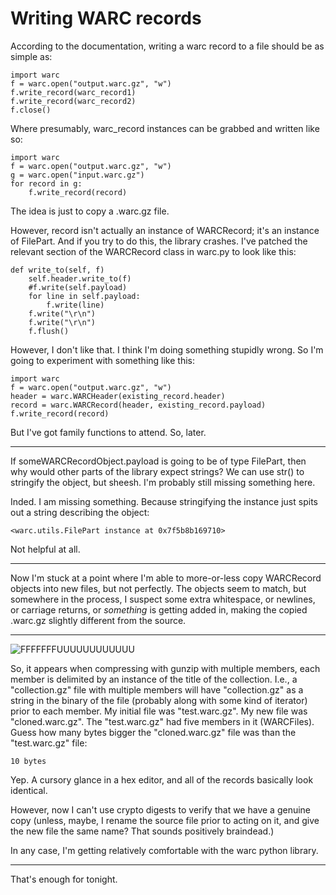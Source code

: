 Writing WARC records
====================

According to the documentation, writing a warc record to a file should be as
simple as:

    import warc
    f = warc.open("output.warc.gz", "w")
    f.write_record(warc_record1)
    f.write_record(warc_record2)
    f.close()

Where presumably, warc_record instances can be grabbed and written like so:

    import warc
    f = warc.open("output.warc.gz", "w")
    g = warc.open("input.warc.gz")
    for record in g:
        f.write_record(record)

The idea is just to copy a .warc.gz file.

However, record isn't actually an instance of WARCRecord; it's
an instance of FilePart. And if you try to do this, the library crashes.
I've patched the relevant section of the WARCRecord class in warc.py to look
like this:

    def write_to(self, f)
        self.header.write_to(f)
        #f.write(self.payload)
        for line in self.payload:
            f.write(line)
        f.write("\r\n")
        f.write("\r\n")
        f.flush()

However, I don't like that. I think I'm doing something stupidly wrong. So
I'm going to experiment with something like this:

    import warc
    f = warc.open("output.warc.gz", "w")
    header = warc.WARCHeader(existing_record.header)
    record = warc.WARCRecord(header, existing_record.payload)
    f.write_record(record)

But I've got family functions to attend. So, later.

--------

If someWARCRecordObject.payload is going to be of type FilePart, then
why would other parts of the library expect strings? We can use str()
to stringify the object, but sheesh. I'm probably still missing something
here.

Inded. I am missing something. Because stringifying the instance just
spits out a string describing the object:

    <warc.utils.FilePart instance at 0x7f5b8b169710>

Not helpful at all.

--------

Now I'm stuck at a point where I'm able to more-or-less copy WARCRecord
objects into new files, but not perfectly. The objects seem to match, but
somewhere in the process, I suspect some extra whitespace, or newlines,
or carriage returns, or *something* is getting added in, making the copied
.warc.gz slightly different from the source.

-------

![FFFFFFFUUUUUUUUUUUU](https://i.imgur.com/ALXK2wY.png "FFFFFFFUUUUUUUUUUUU")

So, it appears when compressing with gunzip with multiple members, each member
is delimited by an instance of the title of the collection. I.e., a
"collection.gz" file with multiple members will have "collection.gz" as a
string in the binary of the file (probably along with some kind of iterator)
prior to each member. My initial file was "test.warc.gz". My new file was
"cloned.warc.gz". The "test.warc.gz" had five members in it (WARCFiles).
Guess how many bytes bigger the "cloned.warc.gz" file was than the
"test.warc.gz" file:

    10 bytes

Yep. A cursory glance in a hex editor, and all of the records basically look
identical.

However, now I can't use crypto digests to verify that we have a genuine
copy (unless, maybe, I rename the source file prior to acting on it,
and give the new file the same name? That sounds positively braindead.)

In any case, I'm getting relatively comfortable with the warc python
library.

---------

That's enough for tonight.
